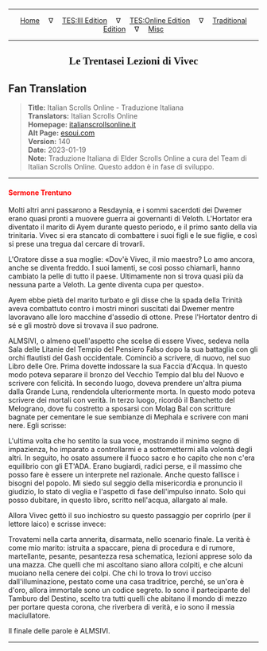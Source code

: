
---

<!-- Jekyll Page Links -->

<center>
<a href="../../../../../index.html">Home</a>
&emsp;&nabla;&emsp;
<a href="../../../../index-tes3.html">TES:III Edition</a>
&emsp;&nabla;&emsp;
<a href="../../../../index-teso.html">TES:Online Edition</a>
&emsp;&nabla;&emsp;
<a href="../../../../index-traditional.html">Traditional Edition</a>
&emsp;&nabla;&emsp;
<a href="../../../../index-misc.html">Misc</a>
</center>

<!-- Markdown Body Below: -->

---

<center>
<h2><span style="font-family:Georgia">Le Trentasei Lezioni di Vivec</span></h2>
</center>

## Fan Translation

> __Title:__ Italian Scrolls Online - Traduzione Italiana\
> __Translators:__ Italian Scrolls Online\
> __Homepage:__ [italianscrollsonline.it][1]\
> __Alt Page:__ [esoui.com][2]\
> __Version:__ 140\
> __Date:__ 2023-01-19\
> __Note:__ Traduzione Italiana di Elder Scrolls Online a cura del Team di Italian Scrolls Online. Questo addon è in fase di sviluppo.

[1]: http://italianscrollsonline.it/
[2]: https://www.esoui.com/downloads/info2854-ItalianScrollsOnline-TraduzioneItaliana.html

---

#### <span style="color:red">Sermone Trentuno</span>

Molti altri anni passarono a Resdaynia, e i sommi sacerdoti dei Dwemer erano quasi pronti a muovere guerra ai governanti di Veloth. L'Hortator era diventato il marito di Ayem durante questo periodo, e il primo santo della via trinitaria. Vivec si era stancato di combattere i suoi figli e le sue figlie, e così si prese una tregua dal cercare di trovarli.

L'Oratore disse a sua moglie: «Dov'è Vivec, il mio maestro? Lo amo ancora, anche se diventa freddo. I suoi lamenti, se così posso chiamarli, hanno cambiato la pelle di tutto il paese. Ultimamente non si trova quasi più da nessuna parte a Veloth. La gente diventa cupa per questo».

Ayem ebbe pietà del marito turbato e gli disse che la spada della Trinità aveva combattuto contro i mostri minori suscitati dai Dwemer mentre lavoravano alle loro macchine d'assedio di ottone. Prese l'Hortator dentro di sé e gli mostrò dove si trovava il suo padrone.

ALMSIVI, o almeno quell'aspetto che scelse di essere Vivec, sedeva nella Sala delle Litanie del Tempio del Pensiero Falso dopo la sua battaglia con gli orchi flautisti del Gash occidentale. Cominciò a scrivere, di nuovo, nel suo Libro delle Ore. Prima dovette indossare la sua Faccia d'Acqua. In questo modo poteva separare il bronzo del Vecchio Tempio dal blu del Nuovo e scrivere con felicità. In secondo luogo, doveva prendere un'altra piuma dalla Grande Luna, rendendola ulteriormente morta. In questo modo poteva scrivere dei mortali con verità. In terzo luogo, ricordò il Banchetto del Melograno, dove fu costretto a sposarsi con Molag Bal con scritture bagnate per cementare le sue sembianze di Mephala e scrivere con mani nere. Egli scrisse:

L'ultima volta che ho sentito la sua voce, mostrando il minimo segno di impazienza, ho imparato a controllarmi e a sottomettermi alla volontà degli altri. In seguito, ho osato assumere il fuoco sacro e ho capito che non c'era equilibrio con gli ET'ADA. Erano bugiardi, radici perse, e il massimo che posso fare è essere un interprete nel razionale. Anche questo fallisce i bisogni del popolo. Mi siedo sul seggio della misericordia e pronuncio il giudizio, lo stato di veglia e l'aspetto di fase dell'impulso innato. Solo qui posso dubitare, in questo libro, scritto nell'acqua, allargato al male.

Allora Vivec gettò il suo inchiostro su questo passaggio per coprirlo (per il lettore laico) e scrisse invece:

Trovatemi nella carta annerita, disarmata, nello scenario finale. La verità è come mio marito: istruita a spaccare, piena di procedura e di rumore, martellante, pesante, pesantezza resa schematica, lezioni apprese solo da una mazza. Che quelli che mi ascoltano siano allora colpiti, e che alcuni muoiano nella cenere dei colpi. Che chi lo trova lo trovi ucciso dall'illuminazione, pestato come una casa traditrice, perché, se un'ora è d'oro, allora immortale sono un codice segreto. Io sono il partecipante del Tamburo del Destino, scelto tra tutti quelli che abitano il mondo di mezzo per portare questa corona, che riverbera di verità, e io sono il messia maciullatore.

Il finale delle parole è ALMSIVI.

---
